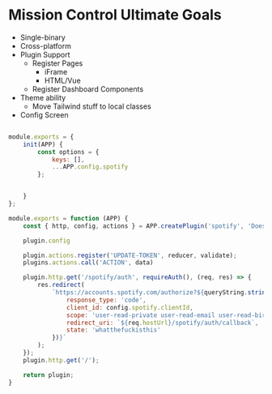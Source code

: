 # Mission Control Ultimate Goals

- Single-binary
- Cross-platform
- Plugin Support
	- Register Pages
		- iFrame
		- HTML/Vue
	- Register Dashboard Components
- Theme ability
	- Move Tailwind stuff to local classes
- Config Screen


```js

module.exports = {
	init(APP) {
		const options = {
			keys: [],
			...APP.config.spotify
		};


	}
};

module.exports = function (APP) {
	const { http, config, actions } = APP.createPlugin('spotify', 'Does this');

	plugin.config

	plugin.actions.register('UPDATE-TOKEN', reducer, validate);
	plugins.actions.call('ACTION', data)

	plugin.http.get('/spotify/auth', requireAuth(), (req, res) => {
		res.redirect(
			`https://accounts.spotify.com/authorize?${queryString.stringify({
				response_type: 'code',
				client_id: config.spotify.clientId,
				scope: 'user-read-private user-read-email user-read-birthdate user-read-playback-state user-modify-playback-state user-library-read playlist-read-private streaming playlist-modify-public playlist-modify-private user-library-modify ugc-image-upload user-follow-modify user-follow-read',
				redirect_uri: `${req.hostUrl}/spotify/auth/callback`,
				state: 'whatthefuckisthis'
			})}`
		);
	});
	plugin.http.get('/');

	return plugin;
}

```